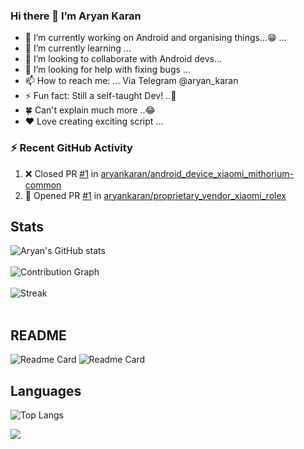 ### Hi there 👋 I’m Aryan Karan

- 🔭 I’m currently working on Android and organising things...😁 ...
- 🌱 I’m currently learning ...
- 👯 I’m looking to collaborate with Android devs...
- 🤔 I’m looking for help with fixing bugs ...
- 📫 How to reach me: ... Via Telegram @aryan_karan
- ⚡ Fun fact: Still a self-taught Dev! ..🤭
- 🍀 Can't explain much more ..😂
- ❤️ Love creating exciting script ...

### ⚡ Recent GitHub Activity

<!--START_SECTION:activity-->
1. ❌ Closed PR [#1](https://github.com/aryankaran/android_device_xiaomi_mithorium-common/pull/1) in [aryankaran/android_device_xiaomi_mithorium-common](https://github.com/aryankaran/android_device_xiaomi_mithorium-common)
2. 💪 Opened PR [#1](https://github.com/aryankaran/proprietary_vendor_xiaomi_rolex/pull/1) in [aryankaran/proprietary_vendor_xiaomi_rolex](https://github.com/aryankaran/proprietary_vendor_xiaomi_rolex)
<!--END_SECTION:activity-->


## Stats
![Aryan's GitHub stats](https://github-readme-stats.vercel.app/api?username=aryankaran&count_private=true&show_icons=true&theme=solarized-light)
<br>
<br>
![Contribution Graph](https://activity-graph.herokuapp.com/graph?username=aryankaran&theme=react-dark&hide_border=true&area=true&color=F14199&line=EB3C7E&area_color=7C4E62)
<br>
<br>
![Streak](https://github-readme-streak-stats.herokuapp.com/?user=aryankaran&show_icons=true&locale=en&layout=compact&theme=radical&line_height=0)
<br>
<br>

## README
![Readme Card](https://github-readme-stats.vercel.app/api/pin/?username=aryankaran&repo=kernel_xiaomi_onclite&show_owner=true)
![Readme Card](https://github-readme-stats.vercel.app/api/pin/?username=aryankaran&repo=lenovo_TB-8304F1&show_owner=true)

## Languages
![Top Langs](https://github-readme-stats.vercel.app/api/top-langs/?username=aryankaran&layout=compact)

![](https://komarev.com/ghpvc/?username=aryankaran)
